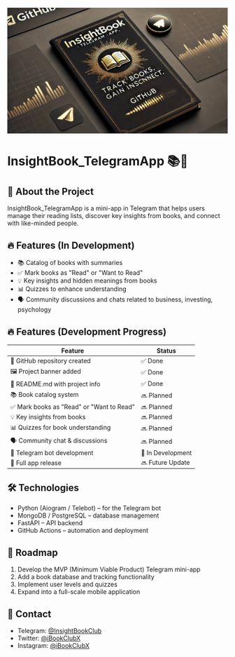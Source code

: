 ![InsightBook](https://github.com/raphaelka22/InsightBook_TelegramApp/blob/main/photo_2025-02-22_16-50-24.jpg)
# InsightBook_TelegramApp 📚🚀

## 📖 About the Project  
InsightBook_TelegramApp is a mini-app in Telegram that helps users manage their reading lists, discover key insights from books, and connect with like-minded people.  

## 🔥 Features (In Development)  
- 📚 Catalog of books with summaries  
- ✅ Mark books as "Read" or "Want to Read"  
- 💡 Key insights and hidden meanings from books 
- 📊 Quizzes to enhance understanding  
- 🗣 Community discussions and chats related to business, investing, psychology
## 🔥 Features (Development Progress)

| Feature                         | Status       |
|---------------------------------|-------------|
| 📌 GitHub repository created     | ✅ Done |
| 🖼️ Project banner added         | ✅ Done |
| 📖 README.md with project info   | ✅ Done |
| 📚 Book catalog system           | 🔜 Planned |
| ✅ Mark books as "Read" or "Want to Read" | 🔜 Planned |
| 💡 Key insights from books       | 🔜 Planned |
| 📊 Quizzes for book understanding | 🔜 Planned |
| 🗣️ Community chat & discussions  | 🔜 Planned |
| 🤖 Telegram bot development      | 🔄 In Development |
| 🚀 Full app release              | 🔜 Future Update |
## 🛠 Technologies                                              
- Python (Aiogram / Telebot) – for the Telegram bot  
- MongoDB / PostgreSQL – database management  
- FastAPI – API backend  
- GitHub Actions – automation and deployment  

## 🚀 Roadmap  
1. Develop the MVP (Minimum Viable Product) Telegram mini-app  
2. Add a book database and tracking functionality  
3. Implement user levels and quizzes  
4. Expand into a full-scale mobile application  

## 📢 Contact  
- Telegram: [@InsightBookClub](https://t.me/InsightBookClub)  
- Twitter: [@iBookClubX](https://twitter.com/iBookClubX)  
- Instagram: [@iBookClubX](https://instagram.com/iBookClubX)  

